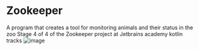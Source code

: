 # Zookeeper
A program that creates a tool for monitoring animals and their status in the zoo
Stage 4 of 4 of the Zookeeper project at Jetbrains academy kotlin tracks
![image](https://user-images.githubusercontent.com/107410128/204343713-411543d5-3b74-4fd3-a42f-21d16be048cf.png)
